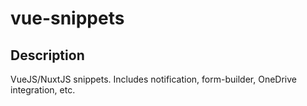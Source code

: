 # vue-snippets
## Description
VueJS/NuxtJS snippets. Includes notification, form-builder, OneDrive integration, etc.
